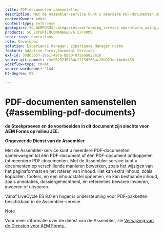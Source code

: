 ```yaml
---
title: PDF-documenten samenstellen
description: Met de Assembler-service kunt u meerdere PDF-documenten samenvoegen tot één PDF-document of één PDF-document desassembleren tot meerdere PDF-documenten.
contentOwner: admin
content-type: reference
geptopics: SG_AEMFORMS/categories/performing_service_operations_using_apis
products: SG_EXPERIENCEMANAGER/6.5/FORMS
topic-tags: operations
role: Developer
solution: Experience Manager, Experience Manager Forms
feature: Adaptive Forms,Document Services
exl-id: 0dd63557-2961-497a-b820-8f2e0a823610
source-git-commit: c3e9029236734e22f5d266ac26b923eafbe0a459
workflow-type: tm+mt
source-wordcount: '144'
ht-degree: 0%

---
```


# PDF-documenten samenstellen {#assembling-pdf-documents}

**de Steekproeven en de voorbeelden in dit document zijn slechts voor AEM Forms op milieu JEE.**

**Ongeveer de Dienst van de Assembler**

Met de Assembler-service kunt u meerdere PDF-documenten samenvoegen tot één PDF-document of één PDF-document ontkoppelen tot meerdere PDF-documenten. Met de Assembler-service kunt u documenten op verschillende manieren bewerken, zoals het wijzigen van het paginaformaat en het roteren van inhoud. Het kan extra inhoud, zoals kopballen, footers, en een inhoudstafel opnemen, en kan bestaande inhoud, zoals annotaties, dossiergehechtheid, en referenties bewaren invoeren, invoeren of uitvoeren.

Vanaf LiveCycle ES 8.0 en hoger is ondersteuning voor PDF-pakketten beschikbaar in de Assembler-service.

>[!NOTE]
>
>Voor meer informatie over de dienst van de Assembler, zie [ Verwijzing van de Diensten voor AEM Forms ](https://www.adobe.com/go/learn_aemforms_services_63).
